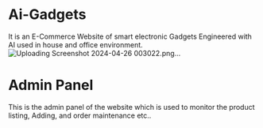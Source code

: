# Ai-Gadgets
It is an E-Commerce Website of smart electronic Gadgets Engineered with AI used in house and office environment.![Uploading Screenshot 2024-04-26 003022.png…]()
# Admin Panel
This is the admin panel of the website which is used to monitor the product listing, Adding, and order maintenance etc..
